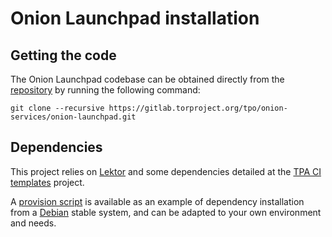 # Onion Launchpad installation

## Getting the code

The Onion Launchpad codebase can be obtained directly from the [repository][]
by running the following command:

    git clone --recursive https://gitlab.torproject.org/tpo/onion-services/onion-launchpad.git

[repository]: https://gitlab.torproject.org/tpo/onion-services/onion-launchpad

## Dependencies

This project relies on [Lektor](https://www.getlektor.com/)
and some dependencies detailed at the
[TPA CI templates](https://gitlab.torproject.org/tpo/tpa/ci-templates) project.

A [provision script][] is available as an example of dependency
installation from a [Debian][] stable system, and can be adapted to your own environment
and needs.

[provision script]: https://gitlab.torproject.org/tpo/onion-services/onion-launchpad/-/blob/main/scripts/provision?ref_type=heads
[Debian]: https://www.debian.org
